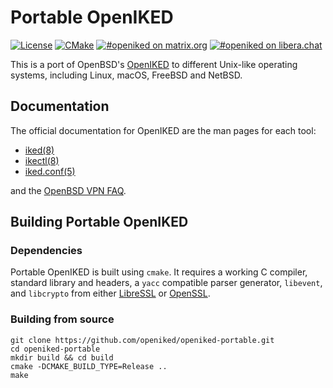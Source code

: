 # Portable OpenIKED

[![License](https://img.shields.io/github/license/openiked/openiked-portable)](https://github.com/openiked/openiked-portable/blob/master/LICENSE)
[![CMake](https://github.com/openiked/openiked-portable/workflows/CMake/badge.svg)](https://github.com/openiked/openiked-portable/actions?query=workflow%3ACMake)
[![#openiked on matrix.org](https://img.shields.io/badge/matrix-%23openiked-blue)](https://app.element.io/#/room/#openiked:matrix.org)
[![#openiked on libera.chat](https://img.shields.io/badge/IRC-%23openiked-blue)](https://kiwiirc.com/nextclient/irc.libera.chat/#openiked)

This is a port of OpenBSD's [OpenIKED](https://openiked.org) to different
Unix-like operating systems, including Linux, macOS, FreeBSD and NetBSD.

## Documentation

The official documentation for OpenIKED are the man pages for each tool:

* [iked(8)](https://man.openbsd.org/iked.8)
* [ikectl(8)](https://man.openbsd.org/ikectl.8)
* [iked.conf(5)](https://man.openbsd.org/iked.conf.5)

and the [OpenBSD VPN FAQ](https://www.openbsd.org/faq/faq17.html).

## Building Portable OpenIKED

### Dependencies

Portable OpenIKED is built using ``cmake``.
It requires a working C compiler, standard library and headers,  a 
``yacc`` compatible parser generator, ``libevent``, and ``libcrypto`` from either
[LibreSSL](https://www.libressl.org/) or [OpenSSL](https://www.openssl.org).

### Building from source

```
git clone https://github.com/openiked/openiked-portable.git
cd openiked-portable
mkdir build && cd build
cmake -DCMAKE_BUILD_TYPE=Release ..
make
```
